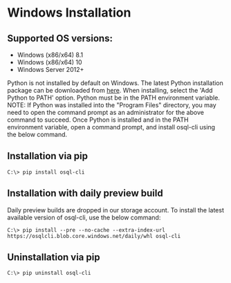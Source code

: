 # Windows Installation

## Supported OS versions:
* Windows (x86/x64) 8.1 
* Windows (x86/x64) 10 
* Windows Server 2012+

Python is not installed by default on Windows.  The latest Python installation package can be downloaded from [here](https://www.python.org/downloads/).  When installing, select the 'Add Python to PATH' option.  Python must be in the PATH environment variable.
NOTE: If Python was installed into the "Program Files" directory, you may need to open the command prompt as an administrator for the above command to succeed.
Once Python is installed and in the PATH environment variable, open a command prompt, and install osql-cli using the below command.  

## Installation via pip
```shell
C:\> pip install osql-cli
```

## Installation with daily preview build
Daily preview builds are dropped in our storage account. To install the latest available version of osql-cli, use the below command:
```shell
C:\> pip install --pre --no-cache --extra-index-url https://osqlcli.blob.core.windows.net/daily/whl osql-cli
```

## Uninstallation via pip
```shell
C:\> pip uninstall osql-cli
```
